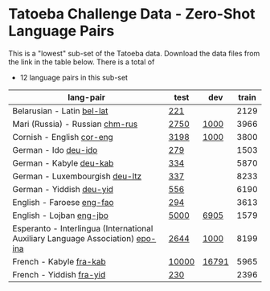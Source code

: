 # Tatoeba Challenge Data - Zero-Shot Language Pairs

This is a "lowest" sub-set of the Tatoeba data.
Download the data files from the link in the table below.
There is a total of

* 12  language pairs in this sub-set

| lang-pair |    test    |    dev     |    train   |
|-----------|------------|------------|------------|
|            Belarusian - Latin  [bel-lat](https://object.pouta.csc.fi/Tatoeba-Challenge/bel-lat.tar)  | [       221 ](../data/test/bel-lat/test.txt)|            |       2129 |
|       Mari (Russia) - Russian  [chm-rus](https://object.pouta.csc.fi/Tatoeba-Challenge/chm-rus.tar)  | [      2750 ](../data/test/chm-rus/test.txt)| [      1000 ](../data/dev/chm-rus/dev.txt)|       3966 |
|             Cornish - English  [cor-eng](https://object.pouta.csc.fi/Tatoeba-Challenge/cor-eng.tar)  | [      3198 ](../data/test/cor-eng/test.txt)| [      1000 ](../data/dev/cor-eng/dev.txt)|       3800 |
|                  German - Ido  [deu-ido](https://object.pouta.csc.fi/Tatoeba-Challenge/deu-ido.tar)  | [       279 ](../data/test/deu-ido/test.txt)|            |       1503 |
|               German - Kabyle  [deu-kab](https://object.pouta.csc.fi/Tatoeba-Challenge/deu-kab.tar)  | [       334 ](../data/test/deu-kab/test.txt)|            |       5870 |
|        German - Luxembourgish  [deu-ltz](https://object.pouta.csc.fi/Tatoeba-Challenge/deu-ltz.tar)  | [       337 ](../data/test/deu-ltz/test.txt)|            |       8233 |
|              German - Yiddish  [deu-yid](https://object.pouta.csc.fi/Tatoeba-Challenge/deu-yid.tar)  | [       556 ](../data/test/deu-yid/test.txt)|            |       6190 |
|             English - Faroese  [eng-fao](https://object.pouta.csc.fi/Tatoeba-Challenge/eng-fao.tar)  | [       294 ](../data/test/eng-fao/test.txt)|            |       3613 |
|              English - Lojban  [eng-jbo](https://object.pouta.csc.fi/Tatoeba-Challenge/eng-jbo.tar)  | [      5000 ](../data/test/eng-jbo/test.txt)| [      6905 ](../data/dev/eng-jbo/dev.txt)|       1579 |
|  Esperanto - Interlingua (International Auxiliary Language Association)  [epo-ina](https://object.pouta.csc.fi/Tatoeba-Challenge/epo-ina.tar)  | [      2644 ](../data/test/epo-ina/test.txt)| [      1000 ](../data/dev/epo-ina/dev.txt)|       8199 |
|               French - Kabyle  [fra-kab](https://object.pouta.csc.fi/Tatoeba-Challenge/fra-kab.tar)  | [     10000 ](../data/test/fra-kab/test.txt)| [     16791 ](../data/dev/fra-kab/dev.txt)|       5965 |
|              French - Yiddish  [fra-yid](https://object.pouta.csc.fi/Tatoeba-Challenge/fra-yid.tar)  | [       230 ](../data/test/fra-yid/test.txt)|            |       2396 |
